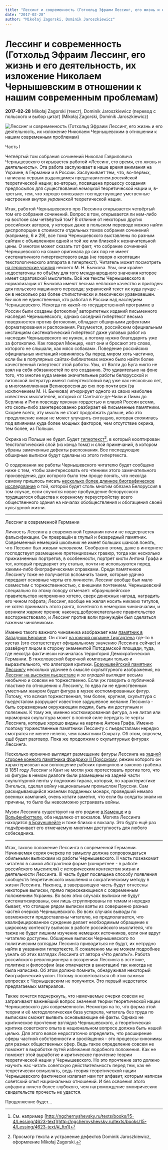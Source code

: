 ```yaml
---
title: "Лессинг и современность (Готхольд Эфраим Лессинг, его жизнь и его деятельность, их изложение Николаем Чернышевским в отношении к нашим современным проблемам)"
date: "2017-02-28"
author: "Mikołaj Zagorski, Dominik Jaroszkiewicz"
---
```


# Лессинг и современность (Готхольд Эфраим Лессинг, его жизнь и его деятельность, их изложение Николаем Чернышевским в отношении к нашим современным проблемам)

**2017-02-28** Mikołaj Zagorski (текст), Dominik Jaroszkiewicz (перевод с польского и выбор цитат) (Mikołaj Zagorski, Dominik Jaroszkiewicz)

![Лессинг и современность (Готхольд Эфраим Лессинг, его жизнь и его деятельность, их изложение Николаем Чернышевским в отношении к нашим современным проблемам)](http://biografieonline.it/img/bio/g/Gotthold_Ephraim_Lessing.jpg)

Часть I

Четвёртый том собрания сочинений Николая Гавриловича Чернышевского открывается работой «Лессинг, его время, его жизнь и деятельность». Эта работа заслуживает в наше время внимания на Украине, в Германии и в России. Заслуживает тем, что, во-первых, написана первым выдающимся представителем *российской* теоретической нации; во-вторых, посвящена процессу создания предпосылок для существования *немецкой* теоретической нации и, в-третьих, тем, что хорошо описывает господствующие умственные настроения внутри *украинской* теоретической нации.

Итак, работой Чернышевского про Лессинга открывается четвёртый том его собрания сочинений. Вопрос в том, открывается ли кем-либо на востоке сам четвёртый том? В отличие от некоторых других российских авторов, у которых даже в польском переводе можно найти диспропорции в стоимости отдельных томов собрания сочинений (например, 6 и 29), все тома Чернышевского выставлены по разным сайтам с объявлением одной и той же или близкой к незначительной цены. О многом может сказать тот факт, что собрание сочинений Чернышевского на языке оригинала до сих пор не имеет систематичного гипертекстового вида (не говоря о кооптации текстологического аппарата в гипертекст). Читатель может посмотреть [на героические усилия](http://az.lib.ru/c/chernyshewskij_n_g/) некоего М. Н. Бычкова. Увы, они крайне недостаточны по объёму для того международного значения которое имеет саратовский мыслитель. Всё же тексты Чернышевского в нормализации от Бычкова имеют весьма неплохое качество и пригодны для польского машинного перевода; украинский текст их куда лучше - он в несколько раз более стилистически и лексически уравновешен. Бычков не единственный, кто работал в России над наследием Чернышевского. Некогда по какой-то государственной программе в России были созданы фотокопии[^1] авторитетных изданий письменного наследия Чернышевского, однако соседний гипертекст весьма поверхностен против фотокопии, обладает обширными дефектами форматирования и распознания. Разумеется, российским официальным инстанциям систематический гипертекст даже узловых работ из наследия Чернышевского не нужен, а потому нужно благодарить уже за фотокопию. Как говорил Мюнцер, «вот они и бросают это слово, которого не слышали, как мясо собакам». Поведение российских официальных инстанций извинялось бы перед миром хоть частично, если бы в популярных сайтах-библиотеках можно было найти более качественный гипертекст этой работы. Увы, от Волги до Буга никто не взял на себя обязанностей по его созданию. Это удивительно на фоне того, что многие куда менее значительные работы белорусской и литовской литератур имеют гипертекстовый вид уже как несколько лет, а многомиллионная Великороссия до сих пор почти вся (за исключением М. Н. Бычкова) игнорирует одного из своих наиболее известных мыслителей, который от Сантьяго-де-Чили и Лимы до Берлина и Риги повсюду признан гордостью и славой России всеми, кто сколь-либо заинтересованно разбирает её письменные памятники. Скорее всего, эту мысль не стоит продолжать дальше, ибо это продолжение никак не может улучшить ситуацию, которая сложилась под влиянием куда более мощных факторов, чем отсутствие окрика, тем более, из Польши.

Окрика из Польши не будет. Будет [гипертекст](/library.php.html)[^2], в который кооптирован текстологический слой (из конца тома) и слой примечаний, в котором убраны замеченные дефекты распознания. Все последующие обширные выписки будут сделаны из этого гипертекста.

О содержании же работы Чернышевского читателю будет сообщено ниже с тем, чтобы заинтересовать его чтением этого замечательного произведения, дух которого было тем проще понять, что некогда самому пришлось писать [несколько более длинное биографическое исследование](/9356.md) о той, которой будет столь многим обязана Белоруссия в том случае, если случится новое пробуждение белорусского трудящегося общества к коренному переустройству всего общественного здания на началах обобществления и обогащения своей культурной жизни.

___

Лессинг в современной Германии

Личность Лессинга в современной Германии почти не подвергается фальсификации. Он превращён в глупый и безвредный памятник. Современный немецкий школьник не имеет больших шансов понять, что Лессинг был *живым человеком*. Сообразно этому, даже в интернете господствует размещение претенциозных гравюр, тогда как несколько прижизненных портретов, в особенности, портрет кисти Антона Графа и тот, который предваряет эту статью, почти не используются перед какими-либо биографическими справками. Среди памятников Лессингу тоже не получается вспомнить такие, которые удачно передают основные черты его личности. Лессинг вообще был мало совместим с торжественностью, с внешним почтением. Чернышевский специально по этому поводу отмечает: «брауншвейгское правительство непременно хотело, сверх денежных наград, наградить его чином гофрата; Лессинг, вообще не желая носить никаких титулов, не хотел принимать этого ранга, почетного в немецком чиноначалии, и возникли жаркие прения; наконец доброжелательное правительство восторжествовало, и Лессинг против воли принуждён был сделаться важным чиновником».

Именно такого важного чиновника изображает нам [памятник в Западном Берлине](https://de.wikipedia.org/wiki/Lessing-Denkmal%20(Berlin)). Он стоит [на южной окраине Тиргартена](https://www.openstreetmap.org/node/884700390) где-то в кустах (это соответствует официальному значению Лессинга сейчас) и развёрнут лицом в сторону знаменитой Потсдамской площади, туда, где некогда фактически начиналась территория Демократической Германии. В тяжеловесной барочной композиции только и выразительного, что аллегория критики. [Брауншвейгский памятник Лессингу](https://www.openstreetmap.org/node/252623943) несколько удачнее в смысле скульптурного изображения, но [Лессинг на высоком пьедестале](http://www.esosedi.ru/fiber/205570/fit/1400x1000/pamyatnik_lessingu.png) и *за оградой* выглядит весьма необычно и совсем не торжественно. Если уж говорить о публичной пластике по отношению к Лессингу, то едва ли не единственным уместным жанром будет фигура в музее костюмированных фигур. Потому, что всякая торжественная, тем более, крупная, скульптура с пьедесталом разрушает известное задушевное желание Лессинга - быть соразмерным окружающим людям, быть им доступным и полезным. К тому же, именно костюмированная фигура, а не литая или мраморная скульптура может в полной силе передать те черты Лессинга, которые хорошо видны на картине Антона Графа. Именно поэтому торжественные памятники Лессингу с пьедесталами нередко смотрятся не менее нелепо, чем памятники Сократу. Об этом, впрочем, ещё будет разговор. Пока же продолжим о скульптурных фигурах Лессинга.

Несколько иронично выглядит размещение фигуры Лессинга на [задней стороне конного памятника Фридриху II Прусскому](https://www.openstreetmap.org/node/262455591), режим которого он характеризовал как воплощение рабских принципов и законов грабежа. В 1851 году Лессинг и Кант не могли уже протестовать против того, что их фигуры в немом диалоге были размещены на задней части скульптурной ленты у подножия тирана, который, по характеристике Энгельса, сделал войну национальным промыслом Пруссии. Сам раскидывающийся жизнями подданных монарх, проведший немало военных кампаний, очень кстати заметил, что если бы солдаты знали их причины, то было бы невозможно устраивать войны.

Музеи Лессинга существуют на его родине [в Каменце](https://www.openstreetmap.org/way/99086093) и [в Вольфенбюттеле](https://www.openstreetmap.org/way/24249340), оба недалеко от вокзалов. Могила Лессинга находится [в Брауншвейге](https://www.openstreetmap.org/node/3220593590) и тоже близко к вокзалу. Это будто ещё раз подчёркивает его отмечаемую многими доступность для любого собеседника.

___

Итак, таково положение Лессинга в современной Германии. Начинаемая серия очерков по замыслу должна сопровождаться обильными выписками из работы Чернышевского. II часть познакомит читателя в самой абстрактной форме (конкретнее - в работе российского мыслителя) с историческим контекстом жизни и деятельности Лессинга. III часть будет посвящена способу появления сообществ теоретического мышления и сократическому методу в жизни Лессинга. Наконец, в завершающую часть будут отнесены некоторые выписки, прямо пересекающиеся с современным положением Украины. Во всех этих случаях выписки не будут систематизированы, они лишь сгруппированы по темам и нередко бывает, что стоящие рядом выписки взяты из совершенно разных частей очерков Чернышевского. Во всех случаях выводы по возможности предоставлены читателю, но предполагается, что квалифицированное суждение делает необходимым обращение к широкому контексту выписок в работе российского мыслителя, что также не будет лишним изучение немецких источников, если они вдруг читателю доступны. Обширные выписки Чернышевского по политическим взглядам Лессинга приводиться не будут, их нетрудно найти в указанном гипертексте. К сожалению мы не можем подробнее узнать об этих взглядах Лессинга от автора «Что делать?». Работа российского революционера о воззрениях Лессинга в эстетике, политике и философии (как отмечается в аннотации) так никогда не была написана. Об этом должно помнить, обнаруживая некоторый биографический уклон. Потому посоветоваться об этих важных вопросах с Чернышевским не получится. Это первый недостаток предлагаемых материалов.

Также хочется подчеркнуть, что намечаемые очерки совсем не затрагивают важнейший вопрос значения теории теоретической нации Чернышевского для современности. Несмотря на то, что форма этой теории и её методологическая база устарела, читатель без труда по выпискам сможет выявить основывающие её факты. Однако не критическое прочтение взглядов Чернышевского, а теоретическая критика советского опыта в национальном вопросе должна быть нашей целью. Для этого вовсе недостаточно определить, что расширение сферы частной собственности и зросійщення - это процессы-синонимы для разных общественных сфер. Ведь такое определение совсем не поможет в выработке путей избежания подобного положения. Как не поможет этой выработке и критическое прочтение теории теоретической нации у Чернышевского. Но это прочтение зато должно научить нас читать советскую действительность перед тем, как её теоретически осмыслять, ведь теория теоретической нации Чернышевского фактически излагает нам тот алфавит, которым написан советский опыт национальных отношений. И без освоения этого алфавита ничего более глубокого, чем нагромождение эмпирических свидетельств прочесть не удастся.

Продолжение будет...

[^1]: См. например [http://ngchernyshevsky.ru/texts/books/15-4/Lessing/4623-text](http://ngchernyshevsky.ru/texts/books/15-4/Lessing/4623-text/#_ftn1)

[^2]: Просмотр текста и устранение дефектов Dominik Jaroszkiewicz, оформление Mikołaj Zagorski.